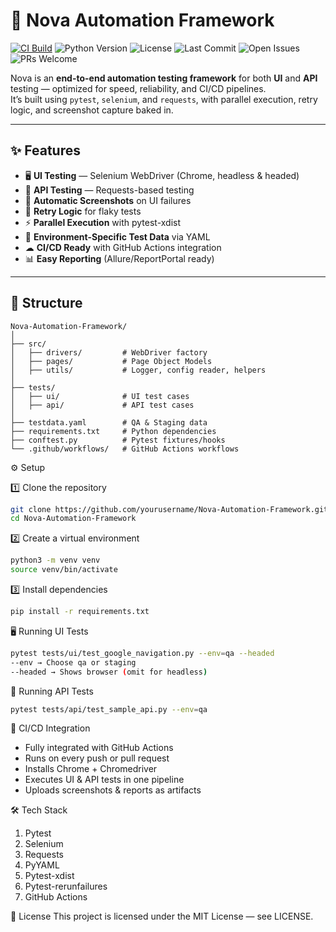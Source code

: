 # 🚀 Nova Automation Framework

[![CI Build](https://github.com/iamakshayshar/Nova-Automation-Framework/actions/workflows/tests.yml/badge.svg?branch=main)](https://github.com/iamakshayshar/Nova-Automation-Framework/actions/workflows/tests.yml)
![Python Version](https://img.shields.io/badge/python-3.13%2B-blue)
![License](https://img.shields.io/github/license/iamakshayshar/Nova-Automation-Framework?color=green)
![Last Commit](https://img.shields.io/github/last-commit/iamakshayshar/Nova-Automation-Framework)
![Open Issues](https://img.shields.io/github/issues/iamakshayshar/Nova-Automation-Framework)
![PRs Welcome](https://img.shields.io/badge/PRs-welcome-brightgreen.svg)

Nova is an **end-to-end automation testing framework** for both **UI** and **API** testing — optimized for speed, reliability, and CI/CD pipelines.  
It’s built using `pytest`, `selenium`, and `requests`, with parallel execution, retry logic, and screenshot capture baked in.

---

## ✨ Features
- 🖥 **UI Testing** — Selenium WebDriver (Chrome, headless & headed)
- 🔌 **API Testing** — Requests-based testing
- 📸 **Automatic Screenshots** on UI failures
- 🔁 **Retry Logic** for flaky tests
- ⚡ **Parallel Execution** with pytest-xdist
- 🧪 **Environment-Specific Test Data** via YAML
- ☁ **CI/CD Ready** with GitHub Actions integration
- 📊 **Easy Reporting** (Allure/ReportPortal ready)

---

## 📂 Structure
```text
Nova-Automation-Framework/
│
├── src/
│   ├── drivers/         # WebDriver factory
│   ├── pages/           # Page Object Models
│   ├── utils/           # Logger, config reader, helpers
│
├── tests/
│   ├── ui/              # UI test cases
│   ├── api/             # API test cases
│
├── testdata.yaml        # QA & Staging data
├── requirements.txt     # Python dependencies
├── conftest.py          # Pytest fixtures/hooks
└── .github/workflows/   # GitHub Actions workflows
```

⚙️ Setup

1️⃣ Clone the repository
```bash
git clone https://github.com/yourusername/Nova-Automation-Framework.git
cd Nova-Automation-Framework
```
2️⃣ Create a virtual environment
```bash
python3 -m venv venv
source venv/bin/activate
```
3️⃣ Install dependencies
```bash
pip install -r requirements.txt
```


🖥 Running UI Tests
```bash
pytest tests/ui/test_google_navigation.py --env=qa --headed
--env → Choose qa or staging
--headed → Shows browser (omit for headless)
```
🔌 Running API Tests
```bash
pytest tests/api/test_sample_api.py --env=qa
```
🤖 CI/CD Integration

- Fully integrated with GitHub Actions
- Runs on every push or pull request
- Installs Chrome + Chromedriver 
- Executes UI & API tests in one pipeline 
- Uploads screenshots & reports as artifacts

🛠 Tech Stack

1. Pytest 
2. Selenium 
3. Requests 
4. PyYAML 
5. Pytest-xdist 
6. Pytest-rerunfailures 
7. GitHub Actions

📜 License
This project is licensed under the MIT License — see LICENSE.

